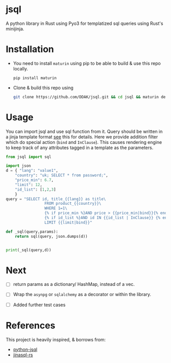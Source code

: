 # jsql
A python library in Rust using Pyo3 for templatized sql queries using Rust's minijinja.

# Installation
    
- You need to install `maturin` using pip to be able to build & use this repo locally.
    ``` bash
    pip install maturin
    ``` 
  
- Clone & build this repo using 
  ``` bash
  git clone https://github.com/DDAK/jsql.git && cd jsql && maturin develop
  ``` 
# Usage
You can import jsql and use sql function from it. Query should be written in a jinja template format [see](https://docs.rs/minijinja/latest/minijinja/syntax/index.html) this for details.
Here we provide addition filter which do special action (`bind` and `InClause`). This causes rendering engine to keep track of any attributes tagged in a template as the parameters.  
``` python
from jsql import sql

import json
d = { "lang": "value1",
    "country": "uk; SELECT * from password;",
    "price_min": 6.7,
    "limit": 12,
    "id_list": [1,2,3]
    }
query = "SELECT id, title_{{lang}} as title\
                 FROM product_{{country}}\
                 WHERE 1=1\
                 {% if price_min %}AND price > {{price_min|bind}}{% endif %}\
                 {% if id_list %}AND id IN {{id_list | InClause}} {% endif %}\
                 LIMIT {{limit|bind}}"

def _sql(query,params):
    return sql(query, json.dumps(d))


print(_sql(query,d))
```
# Next
- [ ] return params as a dictionary/ HashMap, instead of a vec<String>. 
 
- [ ] Wrap the `asynpg` or `sqlalchemy` as a decorator or within the library.

- [ ] Added further test cases

# References
This project is heavily inspired, & borrows from:
- [python-jsql](https://github.com/hzarka/python-jsql.git)
- [jinasql-rs](https://github.com/wseaton/jinjasql-rs.git)